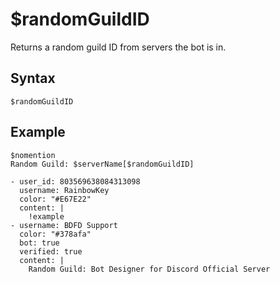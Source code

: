 # $randomGuildID
Returns a random guild ID from servers the bot is in.

## Syntax
```
$randomGuildID
```
## Example
```
$nomention
Random Guild: $serverName[$randomGuildID]
```

``` discord yaml
- user_id: 803569638084313098
  username: RainbowKey
  color: "#E67E22"
  content: |
    !example
- username: BDFD Support
  color: "#378afa"
  bot: true
  verified: true
  content: |
    Random Guild: Bot Designer for Discord Official Server
```

